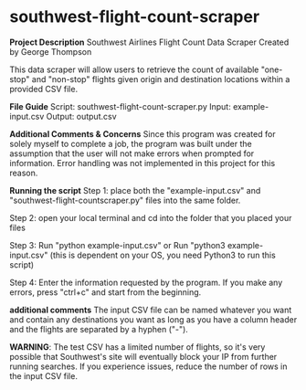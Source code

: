 # southwest-flight-count-scraper

**Project Description**
Southwest Airlines Flight Count Data Scraper
Created by George Thompson

This data scraper will allow users to retrieve the count of available "one-stop" and "non-stop"
flights given origin and destination locations within a provided CSV file.

**File Guide**
Script: southwest-flight-count-scraper.py
Input: example-input.csv
Output: output.csv

**Additional Comments & Concerns**
Since this program was created for solely myself to complete a job, the program
was built under the assumption that the user will not make errors when prompted for information. 
Error handling was not implemented in this project for this reason.

**Running the script**
Step 1: place both the "example-input.csv" and "southwest-flight-countscraper.py" files into the
same folder.

Step 2: open your local terminal and cd into the folder that you placed your files

Step 3: 
Run "python example-input.csv" or
Run "python3 example-input.csv" (this is dependent on your OS, you need Python3 to run this script)

Step 4:
Enter the information requested by the program. If you make any errors, press "ctrl+c" and start 
from the beginning.

**additional comments**
The input CSV file can be named whatever you want and contain any destinations you want
as long as you have a column header and the flights are separated by a hyphen ("-").

**WARNING**: The test CSV has a limited number of flights, so it's very possible that Southwest's site
will eventually block your IP from further running searches. If you experience issues, reduce the number
of rows in the input CSV file.
